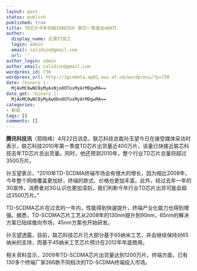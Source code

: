 ```yaml
---
layout: post
status: publish
published: true
title: TD芯片今年将破3500万片 联芯一季度出400万
author:
  display_name: 北漂IT民工
  login: admin
  email: calidion@gmail.com
  url: ''
author_login: admin
author_email: calidion@gmail.com
wordpress_id: 730
wordpress_url: http://3gcnbeta.ap01.aws.af.cm/wordpress/?p=730
date: !binary |-
  MjAxMC0wNC0yMyAxNjo0OToxMyArMDgwMA==
date_gmt: !binary |-
  MjAxMC0wNC0yMyAwODo0OToxMyArMDgwMA==
categories:
- 新闻
tags: []
comments: []
---
```

<p><strong>腾讯科技讯</strong>（郭晓峰）4月22日消息，联芯科技总裁孙玉望今日在接受媒体采访时表示，联芯科技2010年第一季度TD芯片出货量近400万片，该量已快接近联芯科技去年TD芯片总出货量。同时，他还预测2010年，整个行业TD芯片总量将超过3500万片。</p>
<p>孙玉望表示，&ldquo;2010年TD-SCDMA终端市场会有很大的增长，因为相比2009年，今年整个网络覆盖更加好，终端的款式、价格也更加丰富。此外，经过去年一年的3G宣传，消费者对3G认识也更加深刻，我们判断今年行业TD芯片出货可能会超过3500万片。&rdquo;</p>
<p>TD-SCDMA芯片在过去的一年内，性能得到快速提升，终端产业化能力也得到增强。据悉，TD-SCDMA芯片工艺从2008年的130nm提升到90nm，65nm的解决方案已陆续推向市场，45nm方案也开始研发。</p>
<p>孙玉望透露，目前，联芯科技芯片已大部分基于65纳米工艺，并会继续保持对65纳米的支持，而基于45纳米工艺芯片预计在2012年年底商用。</p>
<p>相关资料显示，2009年TD-SCDMA芯片出货量达到1200万片。终端方面，已有130多个终端厂家266款不同档次的TD-SCDMA终端投入市场。</p>
